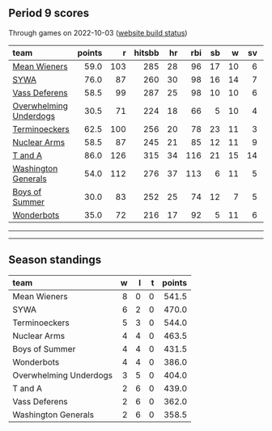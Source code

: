 

## Period 9 scores

Through games on 2022-10-03 ([website build status](https://github.com/brian-bot/pl-site/actions))


|team                                              | points|   r| hitsbb| hr| rbi| sb|  w| sv|  so|   era|  whip|
|:-------------------------------------------------|------:|---:|------:|--:|---:|--:|--:|--:|---:|-----:|-----:|
|[Mean Wieners](./meanwieners)                     |   59.0| 103|    285| 28|  96| 17| 10|  6| 157| 3.156| 1.097|
|[SYWA](./sywa)                                    |   76.0|  87|    260| 30|  98| 16| 14|  7| 202| 3.152| 1.016|
|[Vass Deferens](./vassdeferens)                   |   58.5|  99|    287| 25|  98| 10| 10|  6| 164| 3.125| 1.093|
|[Overwhelming Underdogs](./overwhelmingunderdogs) |   30.5|  71|    224| 18|  66|  5| 10|  4| 170| 2.541| 1.186|
|[Terminoeckers](./terminoeckers)                  |   62.5| 100|    256| 20|  78| 23| 11|  3| 192| 2.374| 1.022|
|[Nuclear Arms](./nucleararms)                     |   58.5|  87|    245| 21|  85| 12| 11|  9| 166| 2.381| 1.052|
|[T and A](./tanda)                                |   86.0| 126|    315| 34| 116| 21| 15| 14| 194| 3.487| 1.104|
|[Washington Generals](./washingtongenerals)       |   54.0| 112|    276| 37| 113|  6| 11|  5| 118| 4.305| 1.208|
|[Boys of Summer](./boysofsummer)                  |   30.0|  83|    252| 25|  74| 12|  7|  5| 164| 4.755| 1.306|
|[Wonderbots](./wonderbots)                        |   35.0|  72|    216| 17|  92|  5| 11|  6| 173| 4.120| 1.212|

* * *
* * *

## Season standings


|team                   |  w|  l|  t| points|
|:----------------------|--:|--:|--:|------:|
|Mean Wieners           |  8|  0|  0|  541.5|
|SYWA                   |  6|  2|  0|  470.0|
|Terminoeckers          |  5|  3|  0|  544.0|
|Nuclear Arms           |  4|  4|  0|  463.5|
|Boys of Summer         |  4|  4|  0|  431.5|
|Wonderbots             |  4|  4|  0|  386.0|
|Overwhelming Underdogs |  3|  5|  0|  404.0|
|T and A                |  2|  6|  0|  439.0|
|Vass Deferens          |  2|  6|  0|  362.0|
|Washington Generals    |  2|  6|  0|  358.5|


